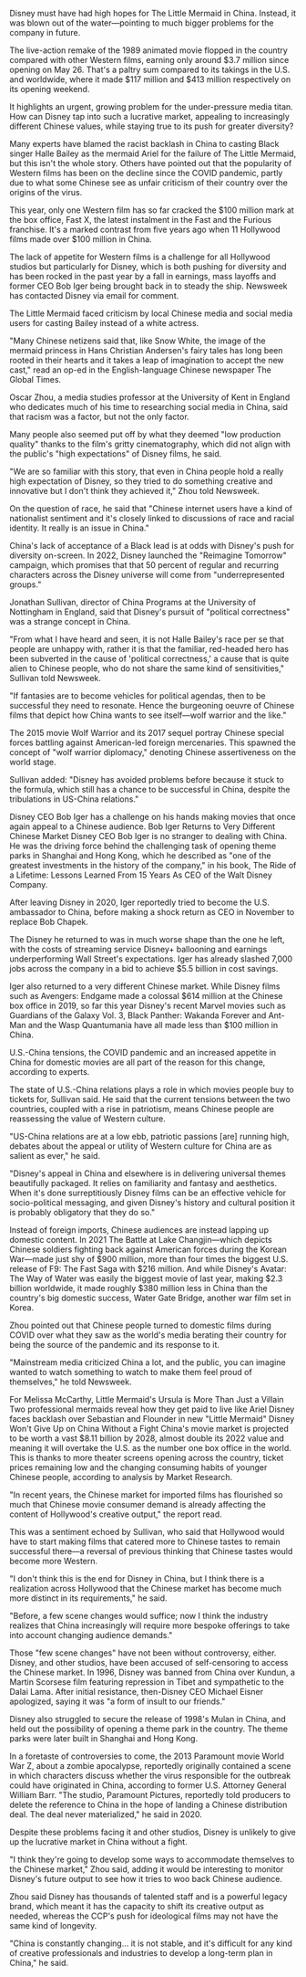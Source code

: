 Disney must have had high hopes for The Little Mermaid in China. Instead, it was blown out of the water—pointing to much bigger problems for the company in future.

The live-action remake of the 1989 animated movie flopped in the country compared with other Western films, earning only around $3.7 million since opening on May 26. That's a paltry sum compared to its takings in the U.S. and worldwide, where it made $117 million and $413 million respectively on its opening weekend.

It highlights an urgent, growing problem for the under-pressure media titan. How can Disney tap into such a lucrative market, appealing to increasingly different Chinese values, while staying true to its push for greater diversity?

Many experts have blamed the racist backlash in China to casting Black singer Halle Bailey as the mermaid Ariel for the failure of The Little Mermaid, but this isn't the whole story. Others have pointed out that the popularity of Western films has been on the decline since the COVID pandemic, partly due to what some Chinese see as unfair criticism of their country over the origins of the virus.

This year, only one Western film has so far cracked the $100 million mark at the box office, Fast X, the latest instalment in the Fast and the Furious franchise. It's a marked contrast from five years ago when 11 Hollywood films made over $100 million in China.

The lack of appetite for Western films is a challenge for all Hollywood studios but particularly for Disney, which is both pushing for diversity and has been rocked in the past year by a fall in earnings, mass layoffs and former CEO Bob Iger being brought back in to steady the ship. Newsweek has contacted Disney via email for comment.

The Little Mermaid faced criticism by local Chinese media and social media users for casting Bailey instead of a white actress.

"Many Chinese netizens said that, like Snow White, the image of the mermaid princess in Hans Christian Andersen's fairy tales has long been rooted in their hearts and it takes a leap of imagination to accept the new cast," read an op-ed in the English-language Chinese newspaper The Global Times.


Oscar Zhou, a media studies professor at the University of Kent in England who dedicates much of his time to researching social media in China, said that racism was a factor, but not the only factor.

Many people also seemed put off by what they deemed "low production quality" thanks to the film's gritty cinematography, which did not align with the public's "high expectations" of Disney films, he said.

"We are so familiar with this story, that even in China people hold a really high expectation of Disney, so they tried to do something creative and innovative but I don't think they achieved it," Zhou told Newsweek.


On the question of race, he said that "Chinese internet users have a kind of nationalist sentiment and it's closely linked to discussions of race and racial identity. It really is an issue in China."


China's lack of acceptance of a Black lead is at odds with Disney's push for diversity on-screen. In 2022, Disney launched the "Reimagine Tomorrow" campaign, which promises that that 50 percent of regular and recurring characters across the Disney universe will come from "underrepresented groups."

Jonathan Sullivan, director of China Programs at the University of Nottingham in England, said that Disney's pursuit of "political correctness" was a strange concept in China.


"From what I have heard and seen, it is not Halle Bailey's race per se that people are unhappy with, rather it is that the familiar, red-headed hero has been subverted in the cause of 'political correctness,' a cause that is quite alien to Chinese people, who do not share the same kind of sensitivities," Sullivan told Newsweek.

"If fantasies are to become vehicles for political agendas, then to be successful they need to resonate. Hence the burgeoning oeuvre of Chinese films that depict how China wants to see itself—wolf warrior and the like."

The 2015 movie Wolf Warrior and its 2017 sequel portray Chinese special forces battling against American-led foreign mercenaries. This spawned the concept of "wolf warrior diplomacy," denoting Chinese assertiveness on the world stage.


Sullivan added: "Disney has avoided problems before because it stuck to the formula, which still has a chance to be successful in China, despite the tribulations in US-China relations."

Disney CEO Bob Iger has a challenge on his hands making movies that once again appeal to a Chinese audience.
Bob Iger Returns to Very Different Chinese Market
Disney CEO Bob Iger is no stranger to dealing with China. He was the driving force behind the challenging task of opening theme parks in Shanghai and Hong Kong, which he described as "one of the greatest investments in the history of the company," in his book, The Ride of a Lifetime: Lessons Learned From 15 Years As CEO of the Walt Disney Company.

After leaving Disney in 2020, Iger reportedly tried to become the U.S. ambassador to China, before making a shock return as CEO in November to replace Bob Chapek.

The Disney he returned to was in much worse shape than the one he left, with the costs of streaming service Disney+ ballooning and earnings underperforming Wall Street's expectations. Iger has already slashed 7,000 jobs across the company in a bid to achieve $5.5 billion in cost savings.

Iger also returned to a very different Chinese market. While Disney films such as Avengers: Endgame made a colossal $614 million at the Chinese box office in 2019, so far this year Disney's recent Marvel movies such as Guardians of the Galaxy Vol. 3, Black Panther: Wakanda Forever and Ant-Man and the Wasp Quantumania have all made less than $100 million in China.


U.S.-China tensions, the COVID pandemic and an increased appetite in China for domestic movies are all part of the reason for this change, according to experts.

The state of U.S.-China relations plays a role in which movies people buy to tickets for, Sullivan said. He said that the current tensions between the two countries, coupled with a rise in patriotism, means Chinese people are reassessing the value of Western culture.

"US-China relations are at a low ebb, patriotic passions [are] running high, debates about the appeal or utility of Western culture for China are as salient as ever," he said.


"Disney's appeal in China and elsewhere is in delivering universal themes beautifully packaged. It relies on familiarity and fantasy and aesthetics. When it's done surreptitiously Disney films can be an effective vehicle for socio-political messaging, and given Disney's history and cultural position it is probably obligatory that they do so."

Instead of foreign imports, Chinese audiences are instead lapping up domestic content. In 2021 The Battle at Lake Changjin—which depicts Chinese soldiers fighting back against American forces during the Korean War—made just shy of $900 million, more than four times the biggest U.S. release of F9: The Fast Saga with $216 million. And while Disney's Avatar: The Way of Water was easily the biggest movie of last year, making $2.3 billion worldwide, it made roughly $380 million less in China than the country's big domestic success, Water Gate Bridge, another war film set in Korea.

Zhou pointed out that Chinese people turned to domestic films during COVID over what they saw as the world's media berating their country for being the source of the pandemic and its response to it.


"Mainstream media criticized China a lot, and the public, you can imagine wanted to watch something to watch to make them feel proud of themselves," he told Newsweek.


For Melissa McCarthy, Little Mermaid's Ursula is More Than Just a Villain
Two professional mermaids reveal how they get paid to live like Ariel
Disney faces backlash over Sebastian and Flounder in new "Little Mermaid"
Disney Won't Give Up on China Without a Fight
China's movie market is projected to be worth a vast $8.11 billion by 2028, almost double its 2022 value and meaning it will overtake the U.S. as the number one box office in the world. This is thanks to more theater screens opening across the country, ticket prices remaining low and the changing consuming habits of younger Chinese people, according to analysis by Market Research.


"In recent years, the Chinese market for imported films has flourished so much that Chinese movie consumer demand is already affecting the content of Hollywood's creative output," the report read.

This was a sentiment echoed by Sullivan, who said that Hollywood would have to start making films that catered more to Chinese tastes to remain successful there—a reversal of previous thinking that Chinese tastes would become more Western.

"I don't think this is the end for Disney in China, but I think there is a realization across Hollywood that the Chinese market has become much more distinct in its requirements," he said.


"Before, a few scene changes would suffice; now I think the industry realizes that China increasingly will require more bespoke offerings to take into account changing audience demands."

Those "few scene changes" have not been without controversy, either. Disney, and other studios, have been accused of self-censoring to access the Chinese market. In 1996, Disney was banned from China over Kundun, a Martin Scorsese film featuring repression in Tibet and sympathetic to the Dalai Lama. After initial resistance, then-Disney CEO Michael Eisner apologized, saying it was "a form of insult to our friends."

Disney also struggled to secure the release of 1998's Mulan in China, and held out the possibility of opening a theme park in the country. The theme parks were later built in Shanghai and Hong Kong.


In a foretaste of controversies to come, the 2013 Paramount movie World War Z, about a zombie apocalypse, reportedly originally contained a scene in which characters discuss whether the virus responsible for the outbreak could have originated in China, according to former U.S. Attorney General William Barr. "The studio, Paramount Pictures, reportedly told producers to delete the reference to China in the hope of landing a Chinese distribution deal. The deal never materialized," he said in 2020.

Despite these problems facing it and other studios, Disney is unlikely to give up the lucrative market in China without a fight.

"I think they're going to develop some ways to accommodate themselves to the Chinese market," Zhou said, adding it would be interesting to monitor Disney's future output to see how it tries to woo back Chinese audience.


Zhou said Disney has thousands of talented staff and is a powerful legacy brand, which meant it has the capacity to shift its creative output as needed, whereas the CCP's push for ideological films may not have the same kind of longevity.

"China is constantly changing... it is not stable, and it's difficult for any kind of creative professionals and industries to develop a long-term plan in China," he said.